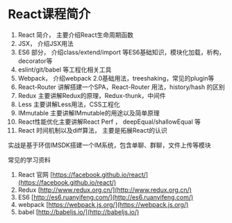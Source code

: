 # React课程简介

1. React 简介， 主要介绍React生命周期函数
2. JSX， 介绍JSX用法
3. ES6 部分， 介绍class/extend/import 等ES6基础知识，模块化加载，析构，decorator等
4. eslint/git/babel 等工程化相关工具
5. Webpack， 介绍webpack 2.0基础用法，treeshaking，常见的plugin等
6. React-Router 讲解搭建一个SPA，React-Router 用法，history/hash 的区别
7. Redux 主要讲解Redux的原理，Redux-thunk，中间件
8. Less 主要讲解Less用法，CSS工程化
9. IMmutable 主要讲解IMmutable的用途以及简单原理
10. React性能优化主要讲解React Perf ， deepEqual/shallowEqual 等
11. React 时间机制以及diff算法， 主要是拓展React的认识

实战是基于环信IMSDK搭建一个IM系统，包含单聊、群聊，文件上传等模块

常见的学习资料

1. React 官网 [https://facebook.github.io/react/](https://facebook.github.io/react/)
2. Redux [http://www.redux.org.cn/](http://www.redux.org.cn/)
3. ES6 [http://es6.ruanyifeng.com/](http://es6.ruanyifeng.com/)
4. webpack [https://webpack.js.org/](https://webpack.js.org/)
5. babel  [http://babeljs.io/](http://babeljs.io/)



